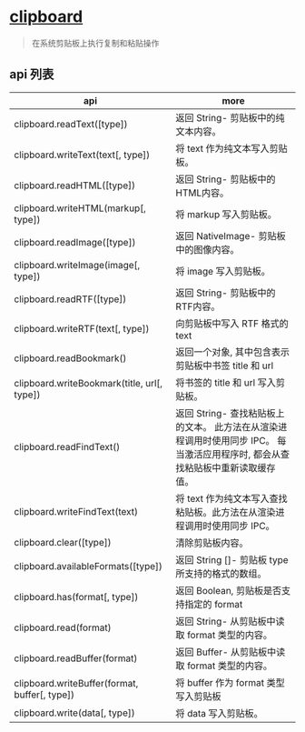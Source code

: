 # [clipboard](https://www.electronjs.cn/docs/api/clipboard)

> 在系统剪贴板上执行复制和粘贴操作

## api 列表

| api                                           | more                                                                                                                            |
| --------------------------------------------- | ------------------------------------------------------------------------------------------------------------------------------- |
| clipboard.readText([type])                    | 返回 String- 剪贴板中的纯文本内容。                                                                                             |
| clipboard.writeText(text[, type])             | 将 text 作为纯文本写入剪贴板。                                                                                                  |
| clipboard.readHTML([type])                    | 返回 String- 剪贴板中的HTML内容。                                                                                               |
| clipboard.writeHTML(markup[, type])           | 将 markup 写入剪贴板。                                                                                                          |
| clipboard.readImage([type])                   | 返回 NativeImage- 剪贴板中的图像内容。                                                                                          |
| clipboard.writeImage(image[, type])           | 将 image 写入剪贴板。                                                                                                           |
| clipboard.readRTF([type])                     | 返回 String- 剪贴板中的RTF内容。                                                                                                |
| clipboard.writeRTF(text[, type])              | 向剪贴板中写入 RTF 格式的 text                                                                                                  |
| clipboard.readBookmark()                      | 返回一个对象, 其中包含表示剪贴板中书签 title 和 url                                                                             |
| clipboard.writeBookmark(title, url[, type])   | 将书签的 title 和 url 写入剪贴板。                                                                                              |
| clipboard.readFindText()                      | 返回 String- 查找粘贴板上的文本。 此方法在从渲染进程调用时使用同步 IPC。 每当激活应用程序时, 都会从查找粘贴板中重新读取缓存值。 |
| clipboard.writeFindText(text)                 | 将 text 作为纯文本写入查找粘贴板。此方法在从渲染进程调用时使用同步 IPC。                                                        |
| clipboard.clear([type])                       | 清除剪贴板内容。                                                                                                                |
| clipboard.availableFormats([type])            | 返回 String []- 剪贴板 type 所支持的格式的数组。                                                                                |
| clipboard.has(format[, type])                 | 返回 Boolean, 剪贴板是否支持指定的 format                                                                                       |
| clipboard.read(format)                        | 返回 String- 从剪贴板中读取 format 类型的内容。                                                                                 |
| clipboard.readBuffer(format)                  | 返回 Buffer- 从剪贴板中读取 format 类型的内容。                                                                                 |
| clipboard.writeBuffer(format, buffer[, type]) | 将 buffer 作为 format 类型写入剪贴板                                                                                            |
| clipboard.write(data[, type])                 | 将 data 写入剪贴板。                                                                                                            |